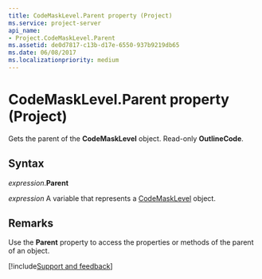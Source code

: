 ```yaml
---
title: CodeMaskLevel.Parent property (Project)
ms.service: project-server
api_name:
- Project.CodeMaskLevel.Parent
ms.assetid: de0d7817-c13b-d17e-6550-937b9219db65
ms.date: 06/08/2017
ms.localizationpriority: medium
---
```



# CodeMaskLevel.Parent property (Project)

Gets the parent of the **CodeMaskLevel** object. Read-only **OutlineCode**.


## Syntax

_expression_.**Parent**

_expression_ A variable that represents a [CodeMaskLevel](./Project.CodeMaskLevel.md) object.


## Remarks

Use the **Parent** property to access the properties or methods of the parent of an object.

[!include[Support and feedback](~/includes/feedback-boilerplate.md)]